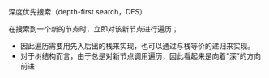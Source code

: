 

深度优先搜索（depth-first search，DFS）

在搜索到一个新的节点时，立即对该新节点进行遍历；
- 因此遍历需要用先入后出的栈来实现，也可以通过与栈等价的递归来实现。
- 对于树结构而言，由于总是对新节点调用遍历，因此看起来是向着“深”的方向前进

